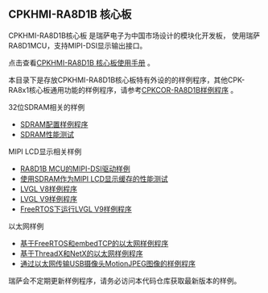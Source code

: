 ## CPKHMI-RA8D1B 核心板

CPKHMI-RA8D1B核心板
是瑞萨电子为中国市场设计的模块化开发板，
使用瑞萨RA8D1MCU，支持MIPI-DSI显示输出接口。

点击查看[CPKHMI-RA8D1B 核心板使用手册](../cpkhmi_ra8d1b/docs/01_overview.md) 。

本目录下是存放CPKHMI-RA8D1B核心板特有外设的的样例程序，其他CPK-RA8x1核心板通用功能的样例程序，请参考[CPKCOR-RA8D1B样例程序](../cpkcor_ra8d1b/) 。

32位SDRAM相关的样例
- [SDRAM配置样例程序](../cpkhmi_ra8d1b/sdram_cpkhmi_ra8d1_ep)
- [SDRAM性能测试](../cpkhmi_ra8d1b/sdram_benchmark_cpkhmi_ra8d1_ep)
  
MIPI LCD显示相关样例
- [RA8D1B MCU的MIPI-DSI驱动样例](../cpkhmi_ra8d1b/mipi_cpkhmi_ra8d1_ep)
- [使用SDRAM作为MIPI LCD显示缓存的性能测试](../cpkhmi_ra8d1b/sdram_mipi_cpkhmi_ra8d1_ep)
- [LVGL V8样例程序](../cpkhmi_ra8d1b/lvgl_v8_cpkhmi_ra8d1_ep)
- [LVGL V9样例程序](../cpkhmi_ra8d1b/lvgl_v9_cpkhmi_ra8d1_ep)
- [FreeRTOS下运行LVGL V9样例程序](../cpkhmi_ra8d1b/lvgl_v9_freertos_cpkhmi_ra8d1_ep)

以太网样例
- [基于FreeRTOS和embedTCP的以太网样例程序](../cpkhmi_ra8d1b/ethernet_freertos_cpkhmi_ra8d1b_ep)
- [基于ThreadX和NetX的以太网样例程序](../cpkhmi_ra8d1b/ethernet_threadx_cpkhmi_ra8d1b_ep)
- [通过以太网传输USB摄像头MotionJPEG图像的样例程序](../cpkhmi_ra8d1b/mjpg_streamer_cpkhmi_ra8d1b_ep)

瑞萨会不定期更新样例程序，请务必访问本代码仓库获取最新版本的样例。
